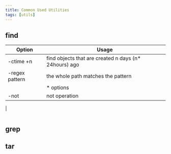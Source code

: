 ```yaml
---
title: Common Used Utilities
tags: [utils]
---
```


## find

|Option|Usage|
|------|-----|
|-ctime +n|find objects that are created n days (n* 24hours) ago|
|-regex pattern|the whole path matches the pattern|
|             |   * options |
|-not|not operation|
|

```
```
## grep

## tar

